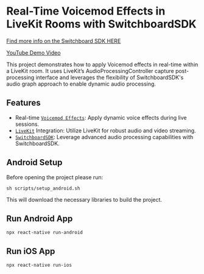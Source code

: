  # Real-Time Voicemod Effects in LiveKit Rooms with SwitchboardSDK

 <a href="https://docs.switchboard.audio/" target="_blank">Find more info on the Switchboard SDK HERE</a>

<a href="https://youtu.be/HNWxEQmuF1k" target="_blank">YouTube Demo Video</a>

This project demonstrates how to apply Voicemod effects in real-time within a LiveKit room. It uses LiveKit’s AudioProcessingController capture post-processing interface and leverages the flexibility of SwitchboardSDK's audio graph approach to enable dynamic audio processing.

## Features
 - Real-time [`Voicemod Effects`](https://docs.switchboard.audio/docs/extensions/voicemod/): Apply dynamic voice effects during live sessions.
 - [`LiveKit`](https://livekit.io/) Integration: Utilize LiveKit for robust audio and video streaming.
 - [`SwitchboardSDK`](https://docs.switchboard.audio/): Leverage advanced audio processing capabilities with SwitchboardSDK.



## Android Setup

Before opening the project please run:

```
sh scripts/setup_android.sh
```

This will download the necessary libraries to build the project.

## Run Android App
```
npx react-native run-android
```

## Run iOS App
```
npx react-native run-ios
```
